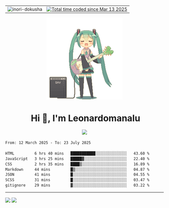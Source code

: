 <table align=center>
  <tr>
    <td>
      <img src="https://komarev.com/ghpvc/?username=Inori-dokusha" alt="inori-dokusha" />
    </td>
    <td>
      <a href="https://wakatime.com/@d6e62b47-8872-47bc-911d-e9842e267b37"><img src="https://wakatime.com/badge/user/d6e62b47-8872-47bc-911d-e9842e267b37.svg" alt="Total time coded since Mar 13 2025" /></a>
    </td>
  </tr>
</table>
<div align="center">
  <img src="guitar-amp-electric-guitar.gif">
</div>
<div align="center">
  <h1>&nbsp;Hi 👋, I'm Leonardomanalu</h1>
  <a href="https://skillicons.dev">
    <img src="https://skillicons.dev/icons?i=html,css,js" />
  </a>
</div>

<!--START_SECTION:waka-->

```txt
From: 12 March 2025 - To: 23 July 2025

HTML         6 hrs 40 mins   ███████████░░░░░░░░░░░░░░   43.60 %
JavaScript   3 hrs 25 mins   █████▓░░░░░░░░░░░░░░░░░░░   22.40 %
CSS          2 hrs 35 mins   ████▒░░░░░░░░░░░░░░░░░░░░   16.89 %
Markdown     44 mins         █▒░░░░░░░░░░░░░░░░░░░░░░░   04.87 %
JSON         41 mins         █░░░░░░░░░░░░░░░░░░░░░░░░   04.55 %
SCSS         31 mins         █░░░░░░░░░░░░░░░░░░░░░░░░   03.47 %
gitignore    29 mins         ▓░░░░░░░░░░░░░░░░░░░░░░░░   03.22 %
```

<!--END_SECTION:waka-->
<hr/>
  <img align=center src="https://github-readme-stats.vercel.app/api/top-langs/?username=Inori-dokusha&layout=compact&bg_color=02020a&title_color=FFA62B&hide_border=true&text_color=EEF4ED&icon_color=EEF4ED&border_radius=20"/>
  <img align=center src="https://github-readme-stats.vercel.app/api?username=Inori-dokusha&show_icons=true&rank_icon=rank&hide_title=true&ring_color=FFA62B&bg_color=02020a&hide_border=true&text_color=EEF4ED&icon_color=FFA62B&border_radius=20"/>
